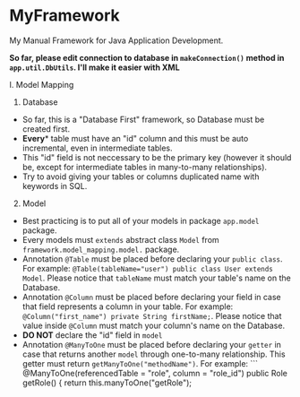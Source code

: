 # MyFramework
My Manual Framework for Java Application Development.

**So far, please edit connection to database in ```makeConnection()``` method in ```app.util.DbUtils```. I'll make it easier with XML**

I. Model Mapping
1. Database
- So far, this is a "Database First" framework, so Database must be created first.
- **Every*** table must have an "id" column and this must be auto incremental, even in intermediate tables.
- This "id" field is not neccessary to be the primary key (however it should be, except for intermediate tables in many-to-many relationships).
- Try to avoid giving your tables or columns duplicated name with keywords in SQL.
2. Model
- Best practicing is to put all of your models in package ```app.model``` package.
- Every models must ```extends``` abstract class ```Model``` from ```framework.model_mapping.model.``` package.
- Annotation ```@Table``` must be placed before declaring your ```public class```. For example:
      ```
      @Table(tableName="user")
      public class User extends Model
      ```. Please notice that ```tableName``` must match your table's name on the Database.
- Annotation ```@Column``` must be placed before declaring your field in case that field represents a column in your table. For example:
      ```
      @Column("first_name")
      private String firstName;
      ```. Please notice that value inside ```@Column``` must match your column's name on the Database.
- **DO NOT** declare the "id" field in ```model```      
- Annotation ```@ManyToOne``` must be placed before declaring your ```getter``` in case that returns another ```model``` through one-to-many relationship. This getter must return ```getManyToOne("methodName")```. For example:
      ```
      @ManyToOne(referencedTable = "role", column = "role_id")
      public Role getRole() {
        return this.manyToOne("getRole");
      
